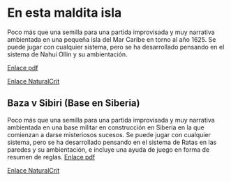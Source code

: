 # En esta maldita isla
Poco más que una semilla para una partida improvisada y muy narrativa ambientada en una pequeña isla del Mar Caribe en torno al año 1625. Se puede jugar con cualquier sistema, pero se ha desarrollado pensando en el sistema de Nahui Ollin y su ambientación.

[Enlace pdf](https://github.com/lobotic/ROL/blob/master/Partidas/EnEstaIslaMaldita.pdf)

[Enlace NaturalCrit](https://homebrewery.naturalcrit.com/share/cPe1ZCNR-)

## Baza v Sibiri (Base en Siberia)
Poco más que una semilla para una partida improvisada y muy narrativa ambientada en una base militar en construcción en Siberia en la que comienzan a darse misteriosos sucesos. Se puede jugar con cualquier sistema, pero se ha desarrollado pensando en el sistema de Ratas en las paredes y su ambientación, e incluye una ayuda de juego en forma de resumen de reglas.
[Enlace pdf](https://github.com/lobotic/ROL/blob/master/Partidas/baza.pdf)

[Enlace NaturalCrit](https://homebrewery.naturalcrit.com/share/RUnck63O)
